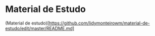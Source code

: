 # Material de Estudo
(Material de estudo)[https://github.com/lidymonteirowm/material-de-estudo/edit/master/README.md]
